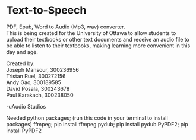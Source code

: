 # Text-to-Speech
PDF, Epub, Word to Audio (Mp3, wav) converter.  
This is being created for the University of Ottawa to allow students to upload their textbooks or other text documents and receive an audio file to be able to listen to their textbooks, making learning more convenient in this day and age.  
  
Created by:  
Joseph Mansour, 300236956  
Tristan Ruel, 300272156  
Andy Gao, 300189585  
David Posala, 300243678  
Paul Karakach, 300238050  
  
-uAudio Studios

Needed python packages; (run this code in your terminal to install packages)
ffmpeg; pip install ffmpeg
pydub; pip install pydub
PyPDF2; pip install PyPDF2


